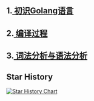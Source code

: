## 1.<a href="初识Golang.markdown"> 初识Golang语言</a>

## 2.<a href="编译过程.markdown"> 编译过程</a>

## 3.<a href="词法分析与语法分析.markdown"> 词法分析与语法分析</a>

## Star History

<a href="https://star-history.com/#wx0716/Golang_Study&Date">
  <picture>
    <source media="(prefers-color-scheme: dark)" srcset="https://api.star-history.com/svg?repos=wx0716/Golang_Study&type=Date&theme=dark" />
    <source media="(prefers-color-scheme: light)" srcset="https://api.star-history.com/svg?repos=wx0716/Golang_Study&type=Date" />
    <img alt="Star History Chart" src="https://api.star-history.com/svg?repos=wx0716/Golang_Study&type=Date" />
  </picture>
</a>
